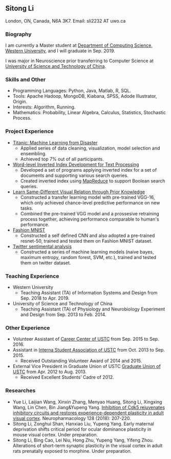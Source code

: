 ## Sitong Li
London, ON, Canada, N6A 3K7.
Email: sli2232 AT uwo.ca

### Biography
I am currently a Master student at [Department of Computing Science, Western University](https://www.csd.uwo.ca/), and I will graduate in Sep. 2019.

I was major in Neuroscience prior transferring to Computer Science at [University of Science and Technology of China](https://en.ustc.edu.cn/).

### Skills and Other
- Programming Languages: Python, Java, Matlab, R, SQL.
- Tools: Apache Hadoop, MongoDB, Kiabana, SPSS, Adode Illustrator, Origin.
- Interests: Algorithm, Running.
- Mathematics: Probability, Linear Algebra, Calculus, Statistics, Stochastic Process.

### Project Experience
- [Titanic: Machine Learning from Disaster](https://www.kaggle.com/c/titanic/overview/)
   - Applied series of data cleaning, visualization, model selection and ensembling.
   - Achieved top 7% out of all participants.
- [Word-level Inverted Index Development for Text Processing](https://en.wikipedia.org/wiki/Inverted_index)
   - Developed a set of programs applying inverted index for a set of documents and supporting various search queries.
   - Created inverted index using [MapReduce](https://en.wikipedia.org/wiki/MapReduce) to support Boolean search queries.  
- [Learn Same-Different Visual Relation through Prior Knowledge](https://www.idiap.ch/~fleuret/svrt/)
   - Constructed a transfer learning model with pre-trained VGG-16, which only achieved chance-level predictive performance on new tasks.
   - Combined the pre-trained VGG model and a prossesive retraining process together, achieving performance comparable to human's performance.   
- [Fashion MNIST](https://www.kaggle.com/zalando-research/fashionmnist/home)
   - Constructed a self defined CNN and also adopted a pre-trained resnet-50, trained and tested them on Fashion MNIST dataset.
- [Twitter sentimental analysis](https://www.kaggle.com/c/twitter-sentiment-analysis2/overview)
   - Constructed a series of machine learning models (naive bayes, maximum entropy, random forest, SVM, etc.), trained and tested them on twitter dataset.

### Teaching Experience
- Western University
   - Teaching Assistant (TA) of Information Systems and Design from Sep. 2018 to Apr. 2019.
- University of Science and Technology of China
   - Teaching Assistant (TA) of Physiology and Neurobiology Experiment and Design from Sep. 2013 to Feb. 2014.

### Other Experience
- Volunteer Assistant of [Career Center of USTC](https://www.job.ustc.edu.cn/) from Sep. 2015 to Sep. 2016.
- Assistant in [Interna Student Association of USTC](https://isa.ustc.edu.cn/xs/main.asp) from Oct. 2013 to Sep. 2015.
   - Received Outstanding Volunteer Award of 2014 and 2015.
- External Vice President in Graduate Union of USTC [Graduate Union of USTC](http://gradunion.ustc.edu.cn/) from Apr. 2012 to Aug. 2013.
   - Received Excellent Students’ Cadre of 2012.  

### Researches
+ Yue Li, Laijian Wang, Xinxin Zhang, Menyao Huang, Sitong Li, Xingxing Wang, Lin Chen, Bin Jiang&Yupeng Yang. [Inhibition of Cdk5 rejuvenates inhibitory circuits
and restores experience-dependent plasticity in adult visual cortex](https://www.sciencedirect.com/science/article/pii/S0028390817304823). Neuropharmacology 128 (2018): 207-220. 
+ Sitong Li, Zonghui Shan, Hanxiao Liu, Yupeng Yang. Early maternal deprivation
shifts critical period for ocular dominance plasticity in mouse visual cortex. Under
preparation.
+ Sitong Li, Bing Cao, Lei Niu, Hong Zhu, Yupeng Yang, Yifeng Zhou. Alterations of
short-term synaptic plasticity in the visual cortex in adult rats prenatally exposed to
morphine. Under preparation.
<script type="text/javascript" id="clustrmaps" src="//cdn.clustrmaps.com/map_v2.js?d=ks1HHRx40JDqCQpww-aK6hlG-ujd51WX5oytEVIXeQs&cl=ffffff&w=a">

</script>

